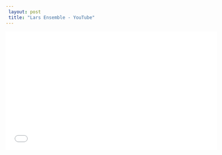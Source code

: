 ```yaml
---
 layout: post 
 title: "Lars Ensemble - YouTube"
---
```


<iframe width="560" height="315" src="//www.youtube.com/embed/Kj2Ib20pNBw" frameborder="0" allowfullscreen></iframe>